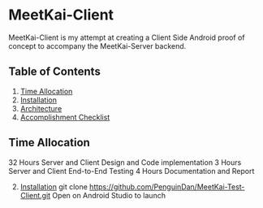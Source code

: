 # MeetKai-Client
MeetKai-Client is my attempt at creating a Client Side Android proof of concept to accompany the MeetKai-Server backend.

## Table of Contents
1. [Time Allocation](#time%201%20allocation)
2. [Installation](#installation)
3. [Architecture](#architecture)
4. [Accomplishment Checklist](#Accomplishment%201%20Checklist)

## Time Allocation
32 Hours Server and Client Design and Code implementation
3 Hours Server and Client End-to-End Testing
4 Hours Documentation and Report

2. [Installation](#installation)
git clone https://github.com/PenguinDan/MeetKai-Test-Client.git
Open on Android Studio to launch

